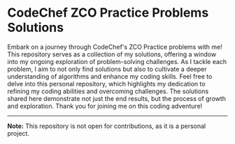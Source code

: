 # CodeChef ZCO Practice Problems Solutions

Embark on a journey through CodeChef's ZCO Practice problems with me! This repository serves as a collection of my solutions, offering a window into my ongoing exploration of problem-solving challenges. As I tackle each problem, I aim to not only find solutions but also to cultivate a deeper understanding of algorithms and enhance my coding skills.
Feel free to delve into this personal repository, which highlights my dedication to refining my coding abilities and overcoming challenges. The solutions shared here demonstrate not just the end results, but the process of growth and exploration.
Thank you for joining me on this coding adventure!

---
**Note:** This repository is not open for contributions, as it is a personal project.
